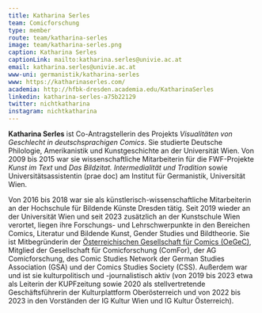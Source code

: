 ```yaml
---
title: Katharina Serles
team: Comicforschung
type: member
route: team/katharina-serles
image: team/katharina-serles.png
caption: Katharina Serles
captionLink: mailto:katharina.serles@univie.ac.at
email: katharina.serles@univie.ac.at
www-uni: germanistik/katharina-serles
www: https://katharinaserles.com/
academia: http://hfbk-dresden.academia.edu/KatharinaSerles
linkedin: katharina-serles-a75b22129
twitter: nichtkatharina
instagram: nichtkatharina
---
```


**Katharina Serles** ist Co-Antragstellerin des Projekts *Visualitäten von Geschlecht in deutschsprachigen Comics*. Sie studierte Deutsche Philologie, Amerikanistik und Kunstgeschichte an der Universität Wien. Von 2009 bis 2015 war sie wissenschaftliche Mitarbeiterin für die FWF-Projekte *Kunst im Text* und *Das Bildzitat. Intermedialität und Tradition* sowie Universitätsassistentin (prae doc) am Institut für Germanistik, Universität Wien. 
<!-- more -->
Von 2016 bis 2018 war sie als künstlerisch-wissenschaftliche Mitarbeiterin an der Hochschule für Bildende Künste Dresden tätig. Seit 2019 wieder an der Universität Wien und seit 2023 zusätzlich an der Kunstschule Wien verortet, liegen ihre Forschungs- und Lehrschwerpunkte in den Bereichen Comics, Literatur und Bildende Kunst, Gender Studies und Bildtheorie. Sie ist Mitbegründerin der [Österreichischen Gesellschaft für Comics (OeGeC)](https://oegec.com/), Mitglied der Gesellschaft für Comicforschung (ComFor), der AG Comicforschung, des Comic Studies Network der German Studies Association (GSA) und der Comics Studies Society (CSS). Außerdem war und ist sie kulturpolitisch und -journalistisch aktiv (von 2019 bis 2023 etwa als Leiterin der KUPFzeitung sowie 2020 als stellvertretende Geschäftsführerin der Kulturplattform Oberösterreich und von 2022 bis 2023 in den Vorständen der IG Kultur Wien und IG Kultur Österreich).
